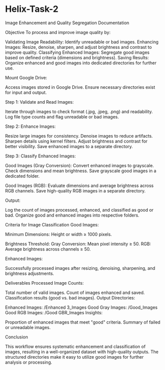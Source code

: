 # Helix-Task-2
Image Enhancement and Quality Segregation Documentation

Objective
To process and improve image quality by:

Validating Image Readability: Identify unreadable or bad images.
Enhancing Images: Resize, denoise, sharpen, and adjust brightness and contrast to improve quality.
Classifying Enhanced Images: Segregate good images based on defined criteria (dimensions and brightness).
Saving Results: Organize enhanced and good images into dedicated directories for further use.

Mount Google Drive:

Access images stored in Google Drive.
Ensure necessary directories exist for input and output.

Step 1: Validate and Read Images:

Iterate through images to check format (.jpg, .jpeg, .png) and readability.
Log file type counts and flag unreadable or bad images.

Step 2: Enhance Images:

Resize large images for consistency.
Denoise images to reduce artifacts.
Sharpen details using kernel filters.
Adjust brightness and contrast for better visibility.
Save enhanced images to a separate directory.

Step 3: Classify Enhanced Images:

Good Images (Gray Conversion):
Convert enhanced images to grayscale.
Check dimensions and mean brightness.
Save grayscale good images in a dedicated folder.

Good Images (RGB):
Evaluate dimensions and average brightness across RGB channels.
Save high-quality RGB images in a separate directory.

Output:

Log the count of images processed, enhanced, and classified as good or bad.
Organize good and enhanced images into respective folders.

Criteria for Image Classification
Good Images:

Minimum Dimensions: Height or width ≥ 1000 pixels.

Brightness Threshold:
Gray Conversion: Mean pixel intensity ≥ 50.
RGB: Average brightness across channels ≥ 50.

Enhanced Images:

Successfully processed images after resizing, denoising, sharpening, and brightness adjustments.

Deliverables
Processed Image Counts:

Total number of valid images.
Count of images enhanced and saved.
Classification results (good vs. bad images).
Output Directories:

Enhanced Images: /Enhanced 3_Images
Good Gray Images: /Good_Images
Good RGB Images: /Good GBR_Images
Insights:

Proportion of enhanced images that meet "good" criteria.
Summary of failed or unreadable images.

Conclusion

This workflow ensures systematic enhancement and classification of images, resulting in a well-organized dataset with high-quality outputs. The structured directories make it easy to utilize good images for further analysis or processing.
